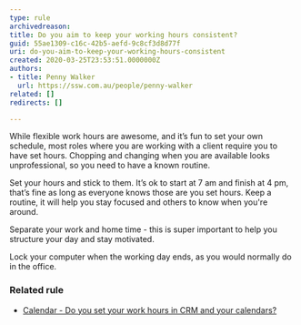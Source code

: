 ```yaml
---
type: rule
archivedreason: 
title: Do you aim to keep your working hours consistent?
guid: 55ae1309-c16c-42b5-aefd-9c8cf3d8d77f
uri: do-you-aim-to-keep-your-working-hours-consistent
created: 2020-03-25T23:53:51.0000000Z
authors:
- title: Penny Walker
  url: https://ssw.com.au/people/penny-walker
related: []
redirects: []

---
```


While flexible work hours are awesome, and it’s fun to set your own schedule, most roles where you are working with a client require you to have set hours. Chopping and changing when you are available looks unprofessional, so you need to have a known routine.

Set your hours and stick to them. It’s ok to start at 7 am and finish at 4 pm, that’s fine as long as everyone knows those are you set hours. Keep a routine, it will help you stay focused and others to know when you're around.

<!--endintro-->

Separate your work and home time - this is super important to help you structure your day and stay motivated.

Lock your computer when the working day ends, as you would normally do in the office.

### Related rule


* [Calendar - Do you set your work hours in CRM and your calendars?](/_layouts/15/FIXUPREDIRECT.ASPX?WebId=3dfc0e07-e23a-4cbb-aac2-e778b71166a2&amp;TermSetId=07da3ddf-0924-4cd2-a6d4-a4809ae20160&amp;TermId=93efffaa-3fd6-43a7-bfb1-fbb254d753d8)
